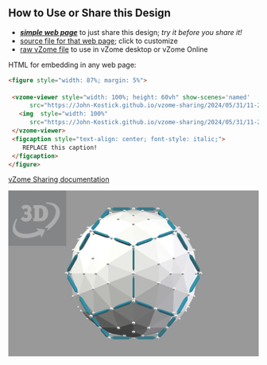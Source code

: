 
## How to Use or Share this Design

 - [***simple web page***](<https://John-Kostick.github.io/vzome-sharing/2024/05/31/11-24-47-Trackball-in-Icosahedral-array/>) to just share this design; *try it before you share it!*
 - [source file for that web page](<https://github.com/John-Kostick/vzome-sharing/edit/main/2024/05/31/11-24-47-Trackball-in-Icosahedral-array/index.md>); click to customize
 - [raw vZome file](<https://raw.githubusercontent.com/John-Kostick/vzome-sharing/main/2024/05/31/11-24-47-Trackball-in-Icosahedral-array/Trackball-in-Icosahedral-array.vZome>) to use in vZome desktop or vZome Online
 
 HTML for embedding in any web page:
 ```html
<figure style="width: 87%; margin: 5%">
  
  <vzome-viewer style="width: 100%; height: 60vh" show-scenes='named'
       src="https://John-Kostick.github.io/vzome-sharing/2024/05/31/11-24-47-Trackball-in-Icosahedral-array/Trackball-in-Icosahedral-array.vZome" >
    <img  style="width: 100%"
       src="https://John-Kostick.github.io/vzome-sharing/2024/05/31/11-24-47-Trackball-in-Icosahedral-array/Trackball-in-Icosahedral-array.png" >
  </vzome-viewer>
  <figcaption style="text-align: center; font-style: italic;">
     REPLACE this caption!
  </figcaption>
</figure>

 ```

[vZome Sharing documentation](https://vzome.github.io/vzome/sharing.html#how-it-works)

![Image](<Trackball-in-Icosahedral-array.png>)

